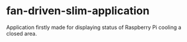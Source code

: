 # fan-driven-slim-application
Application firstly made for displaying status of Raspberry Pi cooling a closed area.
